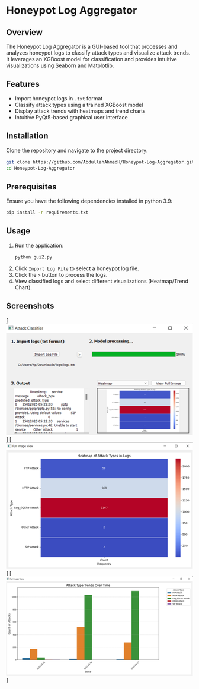 # Honeypot Log Aggregator

## Overview
The Honeypot Log Aggregator is a GUI-based tool that processes and analyzes honeypot logs to classify attack types and visualize attack trends. It leverages an XGBoost model for classification and provides intuitive visualizations using Seaborn and Matplotlib.

## Features
- Import honeypot logs in `.txt` format
- Classify attack types using a trained XGBoost model
- Display attack trends with heatmaps and trend charts
- Intuitive PyQt5-based graphical user interface

## Installation
Clone the repository and navigate to the project directory:

```bash
git clone https://github.com/AbdullahAhmedH/Honeypot-Log-Aggregator.git
cd Honeypot-Log-Aggregator
```

## Prerequisites
Ensure you have the following dependencies installed in python 3.9:

```bash
pip install -r requirements.txt
```

## Usage
1. Run the application:
   ```bash
   python gui2.py
   ```
2. Click `Import Log File` to select a honeypot log file.
3. Click the `>` button to process the logs.
4. View classified logs and select different visualizations (Heatmap/Trend Chart).

## Screenshots
[![GUI](https://github.com/AbdullahAhmedH/Honeypot-Log-Aggregator/blob/main/img/1.png)]
[![Chart1](https://github.com/AbdullahAhmedH/Honeypot-Log-Aggregator/blob/main/img/2.png)]
[![Chart2](https://github.com/AbdullahAhmedH/Honeypot-Log-Aggregator/blob/main/img/3.png)]
